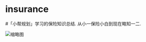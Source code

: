 # insurance
#「小帮规划」学习的保险知识总结.
从小一保险小白到现在略知一二.


![缩略图](https://github.com/yaogdu/insurance/blob/master/insurance.png)
